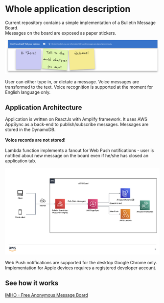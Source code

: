 # Whole application description

Current repository contains a simple implementation of a Bulletin Message Board.<br/>
Messages on the board are exposed as paper stickers.<br/>

![Message Board UI](https://github.com/cobalt12345/bulletin-board/blob/ca4fa8dd75bbf6089883d9e6957732eb58550445/ui.png)

User can either type in, or dictate a message. Voice messages are transformed to the text. Voice recognition is
supported at the moment for English language only.


## Application Architecture

Application is written on ReactJs with Amplify framework.
It uses AWS AppSync as a back-end to publish/subscribe messages. Messages are stored in the DynamoDB.<br/><br/>
<strong>Voice records are not stored!</strong><br/><br/>
Lambda function implements a fanout for Web Push notifications - user is notified about new message on the
board even if he/she has closed an application tab.<br/>

![Message Board UI](https://github.com/cobalt12345/bulletin-board/blob/ca4fa8dd75bbf6089883d9e6957732eb58550445/bulletin-board-design.png)

Web Push notifications are supported for the desktop Google Chrome only. Implementation for Apple devices requires
a registered developer account.


## See how it works
<a href="https://www.imho.talochk.in/">IMHO - Free Anonymous Message Board</a>
